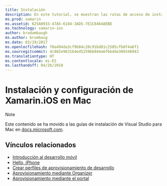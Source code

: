 ```yaml
---
title: Instalación
description: En este tutorial, se muestran las rutas de acceso de instalación para Xamarin.iOS.
ms.prod: xamarin
ms.assetid: 625A0933-47A5-6184-3AD5-7E1C8464AEBD
ms.technology: xamarin-ios
author: bradumbaugh
ms.author: brumbaug
ms.date: 03/19/2017
ms.openlocfilehash: f8a494da3cf9b84c20c91bd81c2585cfb8f4a6f1
ms.sourcegitcommit: dc882e9631b4ed52596b944a6fbbdde309346943
ms.translationtype: HT
ms.contentlocale: es-ES
ms.lasthandoff: 04/26/2018
---
```

# <a name="installing-and-configuring-xamarinios-on-mac"></a>Instalación y configuración de Xamarin.iOS en Mac

> [!NOTE]
> Este contenido se ha movido a las guías de instalación de Visual Studio para Mac en [docs.microsoft.com](https://docs.microsoft.com/visualstudio/mac/installation).



## <a name="related-links"></a>Vínculos relacionados

- [Introducción al desarrollo móvil](~/cross-platform/get-started/introduction-to-mobile-development.md)
- [Hello, iPhone](~/ios/get-started/hello-ios/index.md)
- [Crear perfiles de aprovisionamiento de desarrollo](http://developer.apple.com/library/ios/#documentation/ToolsLanguages/Conceptual/DevPortalGuide/CreatingandDownloadingDevelopmentProvisioningProfiles/CreatingandDownloadingDevelopmentProvisioningProfiles.html)
- [Aprovisionamiento mediante Organizer](http://developer.apple.com/library/ios/#recipes/xcode_help-devices_organizer/articles/provision_device_for_development-generic.html)
- [Aprovisionamiento mediante el portal](http://developer.apple.com/library/ios/#recipes/ProvisioningPortal_Recipes/DownloadingaProvisioningProfile/DownloadingaProvisioningProfile.html)
